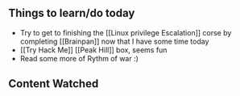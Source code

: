 ## Things to learn/do today 
* Try to get to finishing the [[Linux privilege Escalation]] corse by completing [[Brainpan]] now that I have some time today
* [[Try Hack Me]] [[Peak Hill]] box, seems fun
* Read some more of Rythm of war :)
## Content Watched 

